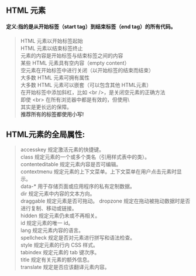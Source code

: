 ## HTML 元素
#### 定义:指的是从开始标签（start tag）到结束标签（end tag）的所有代码。

> HTML 元素以开始标签起始  
> HTML 元素以结束标签终止  
> 元素的内容是开始标签与结束标签之间的内容  
> 某些 HTML 元素具有空内容（empty content）  
> 空元素在开始标签中进行关闭（以开始标签的结束而结束）  
> 大多数 HTML 元素可拥有属性  
> 大多数 HTML 元素可以嵌套（可以包含其他 HTML元素）  
> 在开始标签中添加斜杠，比如 \<br />，是关闭空元素的正确方法  
> 即使 \<br> 在所有浏览器中都是有效的，但使用\ <br /> 其实是更长远的保障。  
**推荐所有的标签都使用小写!**

## HTML元素的全局属性:
> accesskey 		规定激活元素的快捷键。  
> class 			规定元素的一个或多个类名（引用样式表中的类）。   
> contenteditable 规定元素内容是否可编辑。  
> contextmenu 	规定元素的上下文菜单。上下文菜单在用户点击元素时显示。  
> data-* 			用于存储页面或应用程序的私有定制数据。  
> dir 			规定元素中内容的文本方向。  
> draggable 		规定元素是否可拖动。
> dropzone 		规定在拖动被拖动数据时是否进行复制、移动或链接。   
> hidden 			规定元素仍未或不再相关。  
> id 				规定元素的唯一 id。   
> lang 			规定元素内容的语言。  
> spellcheck 		规定是否对元素进行拼写和语法检查。  
> style 			规定元素的行内 CSS 样式。  
> tabindex 		规定元素的 tab 键次序。  
> title 			规定有关元素的额外信息。  
> translate 		规定是否应该翻译元素内容。  
